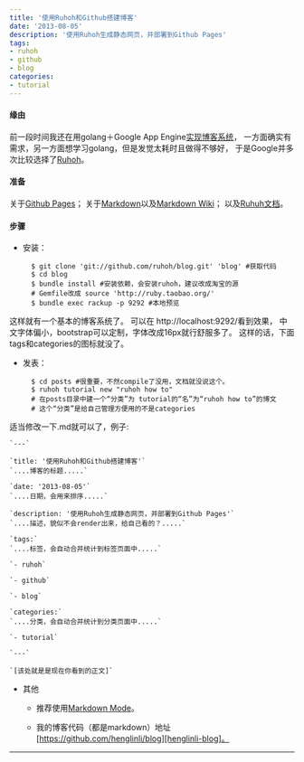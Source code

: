 ```yaml
---
title: '使用Ruhoh和Github搭建博客'
date: '2013-08-05'
description: '使用Ruhoh生成静态网页，并部署到Github Pages'
tags:
- ruhoh
- github
- blog
categories:
- tutorial
---
```


#### 缘由
前一段时间我还在用golang＋Google App Engine[实现博客系统][goblog]，
一方面确实有需求，另一方面想学习golang，但是发觉太耗时且做得不够好，
于是Google并多次比较选择了[Ruhoh][ruhoh]。

#### 准备
关于[Github Pages][github-pages]；
关于[Markdown][markdown-tutorial]以及[Markdown Wiki][makrdown-wiki]；
以及[Ruhuh文档][ruhoh-doc]。

#### 步骤
* 安装：

		$ git clone 'git://github.com/ruhoh/blog.git' 'blog' #获取代码
		$ cd blog 
		$ bundle install #安装依赖，会安装ruhoh，建议改成淘宝的源
		# Gemfile改成 source 'http://ruby.taobao.org/'
		$ bundle exec rackup -p 9292 #本地预览
这样就有一个基本的博客系统了。
可以在 http://localhost:9292/看到效果，
中文字体偏小，bootstrap可以定制，字体改成16px就行舒服多了。
这样的话，下面tags和categories的图标就没了。
* 发表：

		$ cd posts #很重要，不然compile了没用，文档就没说这个。
		$ ruhoh tutorial new "ruhoh how to"
		# 在posts目录中建一个“分类”为 tutorial的“名”为“ruhoh how to”的博文
		# 这个“分类”是给自己管理方便用的不是categories
适当修改一下.md就可以了，例子:

	`---`

	`title: '使用Ruhoh和Github搭建博客'`
	`....博客的标题.....`

	`date: '2013-08-05'`
	`....日期，会用来排序.....`
	
	`description: '使用Ruhoh生成静态网页，并部署到Github Pages'`
	`....描述，貌似不会render出来，给自己看的？.....`

	`tags:`
	`....标签，会自动合并统计到标签页面中.....`

	`- ruhoh`
	
	`- github`

	`- blog`

	`categories:`
	`....分类，会自动合并统计到分类页面中.....`

	`- tutorial`

	`---`

	`[该处就是是现在你看到的正文]`
* 其他

	+ 推荐使用[Markdown Mode][markdown-mode]。
	
	+ 我的博客代码（都是markdown）地址[https://github.com/henglinli/blog][henglinli-blog]。

***
[goblog]: https://github.com/henglinli/goblog/ "基于golang和GAE的博客系统"
[ruhoh]: http://ruhoh.com/ "ruhoh主页"
[github-pages]: http://pages.github.com/ "关于Github Pages"
[markdown-tutorial]: http://wowubuntu.com/markdown/ "mardown入门"
[makrdown-wiki]: http://zh.wikipedia.org/zh-cn/Markdown/ "markdown wiki"
[ruhoh-doc]: http://ruhoh.com/docs/2/ "ruhoh文档"

[markdown-mode]: http://jblevins.org/projects/markdown-mode/‎ "markdown mode"
[henglinli-blog]: https://github.com/henglinli/blog  "henglinli/blog" 
